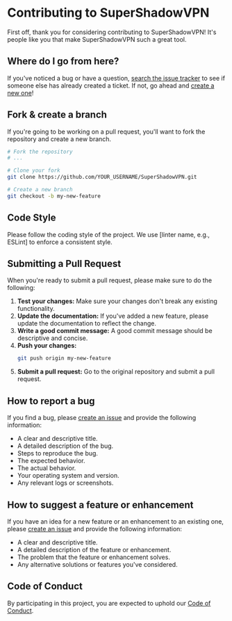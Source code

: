 # Contributing to SuperShadowVPN

First off, thank you for considering contributing to SuperShadowVPN! It's people like you that make SuperShadowVPN such a great tool.

## Where do I go from here?

If you've noticed a bug or have a question, [search the issue tracker](https://github.com/safwaanshaik/SuperShadowVPN/issues) to see if someone else has already created a ticket. If not, go ahead and [create a new one](https://github.com/safwaanshaik/SuperShadowVPN/issues/new)!

## Fork & create a branch

If you're going to be working on a pull request, you'll want to fork the repository and create a new branch.

```sh
# Fork the repository
# ...

# Clone your fork
git clone https://github.com/YOUR_USERNAME/SuperShadowVPN.git

# Create a new branch
git checkout -b my-new-feature
```

## Code Style

Please follow the coding style of the project. We use [linter name, e.g., ESLint] to enforce a consistent style.

## Submitting a Pull Request

When you're ready to submit a pull request, please make sure to do the following:

1.  **Test your changes:** Make sure your changes don't break any existing functionality.
2.  **Update the documentation:** If you've added a new feature, please update the documentation to reflect the change.
3.  **Write a good commit message:** A good commit message should be descriptive and concise.
4.  **Push your changes:**
    ```sh
    git push origin my-new-feature
    ```
5.  **Submit a pull request:** Go to the original repository and submit a pull request.

## How to report a bug

If you find a bug, please [create an issue](https://github.com/safwaanshaik/SuperShadowVPN/issues/new) and provide the following information:

*   A clear and descriptive title.
*   A detailed description of the bug.
*   Steps to reproduce the bug.
*   The expected behavior.
*   The actual behavior.
*   Your operating system and version.
*   Any relevant logs or screenshots.

## How to suggest a feature or enhancement

If you have an idea for a new feature or an enhancement to an existing one, please [create an issue](https://github.com/safwaanshaik/SuperShadowVPN/issues/new) and provide the following information:

*   A clear and descriptive title.
*   A detailed description of the feature or enhancement.
*   The problem that the feature or enhancement solves.
*   Any alternative solutions or features you've considered.

## Code of Conduct

By participating in this project, you are expected to uphold our [Code of Conduct](CODE_OF_CONDUCT.md).